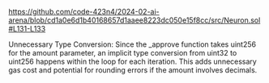 https://github.com/code-423n4/2024-02-ai-arena/blob/cd1a0e6d1b40168657d1aaee8223dc050e15f8cc/src/Neuron.sol#L131-L133

Unnecessary Type Conversion: 
Since the _approve function takes uint256 for the amount parameter, an implicit type conversion from uint32 to uint256 happens within the loop for each iteration. This adds unnecessary gas cost and potential for rounding errors if the amount involves decimals.